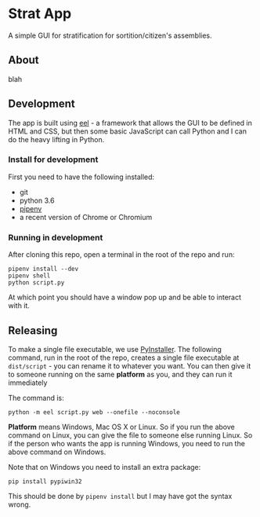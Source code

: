 Strat App
=========

A simple GUI for stratification for sortition/citizen's assemblies.

About
-----

blah

Development
-----------

The app is built using [eel](https://github.com/ChrisKnott/Eel) - a framework that allows the GUI to be defined in HTML and CSS, but then some basic JavaScript can call Python and I can do the heavy lifting in Python.

### Install for development

First you need to have the following installed:

- git
- python 3.6
- [pipenv](https://docs.pipenv.org/en/latest/)
- a recent version of Chrome or Chromium

### Running in development

After cloning this repo, open a terminal in the root of the repo and run:

```
pipenv install --dev
pipenv shell
python script.py
```

At which point you should have a window pop up and be able to interact with it.

Releasing
---------

To make a single file executable, we use [PyInstaller](https://pyinstaller.readthedocs.io/en/stable/).  The following command, run in the root of the repo, creates a single file executable at `dist/script` - you can rename it to whatever you want. You can then give it to someone running on the same **platform** as you, and they can run it immediately

The command is:

```
python -m eel script.py web --onefile --noconsole
```

**Platform** means Windows, Mac OS X or Linux.  So if you run the above command on Linux, you can give the file to someone else running Linux.  So if the person who wants the app is running Windows, you need to run the above command on Windows.

Note that on Windows you need to install an extra package:

```
pip install pypiwin32
```

This should be done by `pipenv install` but I may have got the syntax wrong.
